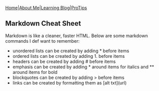 [Home](README)|[About Me](aboutme)|[Learning Blog](learningblog)|[ProTips](tips.a)

## Markdown Cheat Sheet

Markdown is like a cleaner, faster HTML. Below are some markdown commands I def want to remember:

- unordered lists can be created by adding * before items
- ordered lists can be created by adding 1. before items
- headers can be created by adding # before items
- emphasis can be created by adding * around items for italics and ** around items for bold
- blockquotes can be created by adding > before items
- links can be created by formatting them as \[alt txt\]\(url\)

